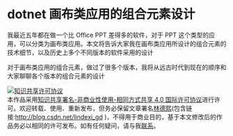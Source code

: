 
# dotnet 画布类应用的组合元素设计

我最近五年都在做一个比 Office PPT 差得多的软件，对于 PPT 这个类型的应用，可以分类为画布类应用。本文将告诉大家我在画布类应用所设计的组合元素的技术细节，以及历史上多个不同版本的软件采用的设计

<!--more-->


<!-- 发布 -->
<!-- 草稿 -->

对于画布类应用的组合元素，做过了很多个版本，我将从远古时代到现在的顺序和大家聊聊各个版本的组合元素的设计







<a rel="license" href="http://creativecommons.org/licenses/by-nc-sa/4.0/"><img alt="知识共享许可协议" style="border-width:0" src="https://licensebuttons.net/l/by-nc-sa/4.0/88x31.png" /></a><br />本作品采用<a rel="license" href="http://creativecommons.org/licenses/by-nc-sa/4.0/">知识共享署名-非商业性使用-相同方式共享 4.0 国际许可协议</a>进行许可。欢迎转载、使用、重新发布，但务必保留文章署名[林德熙](http://blog.csdn.net/lindexi_gd)(包含链接:http://blog.csdn.net/lindexi_gd )，不得用于商业目的，基于本文修改后的作品务必以相同的许可发布。如有任何疑问，请与我[联系](mailto:lindexi_gd@163.com)。